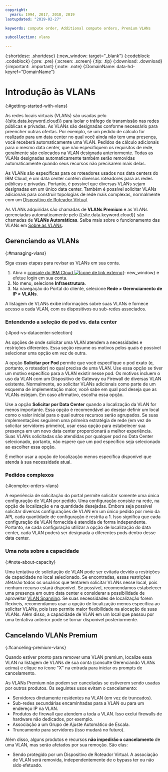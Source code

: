 ```yaml
---
copyright:
  years: 1994, 2017, 2018, 2019
lastupdated: "2019-02-27"

keywords: compute order, Additional compute orders, Premium VLANs

subcollection: vlans

---
```


{:shortdesc: .shortdesc}
{:new_window: target="_blank"}
{:codeblock: .codeblock}
{:pre: .pre}
{:screen: .screen}
{:tip: .tip}
{:download: .download}
{:important: .important}
{:note: .note}
{:DomainName: data-hd-keyref="DomainName"}

# Introdução às VLANs
{:#getting-started-with-vlans}

As redes locais virtuais (VLANs) são usadas pelo {{site.data.keyword.cloud}} para isolar o tráfego
de transmissão nas redes públicas e privadas. As VLANs são designadas conforme necessário para preencher outras ofertas. Por exemplo, se um pedido de cálculo for realizado para um data center no qual você ainda não tem uma presença, você receberá automaticamente uma VLAN. Pedidos de cálculo adicionais para o mesmo data center, que não especifiquem os requisitos de rede, geralmente são colocados na VLAN designada anteriormente. Todas as VLANs designadas automaticamente também serão removidas automaticamente quando seus recursos não precisarem mais delas.

As VLANs são específicas para os roteadores usados nos data centers do IBM Cloud, e um data center contém diversos roteadores para as redes públicas e privadas. Portanto, é possível que diversas VLANs sejam designadas em um único data center. Também é possível solicitar VLANs adicionais para construir topologias de rede mais complexas, normalmente com um [Dispositivo de Roteador Virtual](/docs/infrastructure/virtual-router-appliance?topic=virtual-router-appliance-getting-started-with-ibm-virtual-router-appliance).

As VLANs adquiridas são chamadas de **VLANs Premium** e as VLANs gerenciadas automaticamente pelo {{site.data.keyword.cloud}} são chamadas de **VLANs Automáticas**. Saiba mais sobre o funcionamento das VLANs em [Sobre as VLANs](/docs/infrastructure/vlans?topic=vlans-about-vlans).


## Gerenciando as VLANs
{:#managing-vlans}

Siga essas etapas para revisar as VLANs em sua conta.

  1. Abra o [console do IBM Cloud ![Ícone de link externo](../../icons/launch-glyph.svg "Ícone de link externo")](https://{DomainName}/){: new_window} e efetue login em sua conta.
  2. No menu, selecione **Infraestrutura**.
  3. Na navegação do Portal do cliente, selecione **Rede > Gerenciamento de IP > VLANs**.

A listagem de VLANs exibe informações sobre suas VLANs e fornece acesso a cada VLAN, com os dispositivos ou sub-redes associados.

### Entendendo a seleção de pod vs. data center
{:#pod-vs-datacenter-selection}

As opções de onde solicitar uma VLAN atendem a necessidades e restrições diferentes. Essa seção resume os motivos pelos quais é possível selecionar uma opção em vez de outra.

A opção **Solicitar por Pod** permite que você especifique o pod exato (e, portanto, o roteador) no qual precisa de uma VLAN. Use essa opção se tiver um motivo específico para a VLAN existir nesse pod. Os motivos incluem o uso da VLAN com um Dispositivo de Gateway ou Firewall de diversas VLAN existente. Normalmente, ao solicitar VLANs adicionais como parte de um esquema de implementação maior, você sabe em qual pod deseja que as VLANs estejam. Em caso afirmativo, escolha essa opção.

Use a opção **Solicitar por Data Center** quando a localização da VLAN for menos importante. Essa opção é recomendável ao desejar definir um local como o valor inicial para o qual outros recursos serão agrupados. Se suas implementações seguirem uma primeira estratégia de rede (em vez de solicitar servidores primeiro), usar essa opção para estabelecer sua presença em um novo data center proporcionará a melhor experiência. Suas VLANs solicitadas são atendidas por qualquer pod no Data Center selecionado, portanto, não espere que um pod específico seja selecionado ao escolher essa opção.

É melhor usar a opção de localização menos específica disponível que atenda à sua necessidade atual.

### Pedidos complexos
{:#complex-orders-vlans}

A experiência de solicitação do portal permite solicitar somente uma única configuração de VLAN por pedido. Uma configuração consiste na rede, na opção de localização e na quantidade desejadas. Embora seja possível solicitar diversas configurações de VLAN em um único pedido por meio da API, cada quantidade de configuração é restrita a 1. Isso significa que cada configuração de VLAN fornecida é atendida de forma independente. Portanto, se cada configuração utilizar a opção de localização do data center, cada VLAN poderá ser designada a diferentes pods dentro desse data center.

### Uma nota sobre a capacidade
{:#note-about-capacity}

Uma tentativa de solicitação de VLAN pode ser evitada devido a restrições de capacidade no local selecionado. Se encontradas, essas restrições afetarão todos os usuários que tentarem solicitar VLANs nesse local, pois nenhum recurso estará disponível. Se possível, recomendamos estabelecer uma presença em outro data center e considerar a possibilidade de aproveitar [VLAN Spanning](/docs/infrastructure/vlans?topic=vlans-vlan-spanning). Se suas necessidades de localização forem flexíveis, recomendamos usar a opção de localização menos específica ao solicitar VLANs, pois isso permite maior flexibilidade na alocação de suas VLANs. Além disso, a capacidade de VLAN em um local que passou por uma tentativa anterior pode se tornar disponível posteriormente.


## Cancelando VLANs Premium
{:#canceling-premium-vlans}

Quando estiver pronto para remover uma VLAN premium, localize essa VLAN na listagem de VLANs de sua conta (consulte Gerenciando VLANs acima) e clique no ícone "X" na entrada para iniciar os prompts de cancelamento.

As VLANs Premium não podem ser canceladas se estiverem sendo usadas por outros produtos. Os seguintes usos evitam o cancelamento:

  * Servidores diretamente residentes na VLAN (em vez de truncados).
  * Sub-redes secundárias encaminhadas para a VLAN ou para um endereço IP na VLAN.
  * Produtos de firewall que atendem a toda a VLAN. Isso exclui firewalls de hardware não dedicados, por exemplo.
  * Associação a um Grupo de Ajuste Automático de Escala.
  * Truncamento para servidores (isso mudará no futuro).

Além disso, alguns produtos e recursos **não impedirão o cancelamento** de uma VLAN, mas serão afetados por sua remoção. São elas:

  * Sendo protegido por um Dispositivo de Roteador Virtual. A associação de VLAN será removida, independentemente de o bypass ter ou não sido efetuado.
